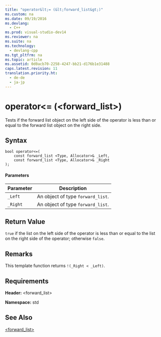 ```yaml
---
title: "operator&lt;= (&lt;forward_list&gt;)"
ms.custom: na
ms.date: 09/19/2016
ms.devlang: 
  - C++
ms.prod: visual-studio-dev14
ms.reviewer: na
ms.suite: na
ms.technology: 
  - devlang-cpp
ms.tgt_pltfrm: na
ms.topic: article
ms.assetid: 0d0acb70-2258-4247-bb21-d176b1e31488
caps.latest.revision: 11
translation.priority.ht: 
  - de-de
  - ja-jp
---
```

# operator&lt;= (&lt;forward_list&gt;)
Tests if the forward list object on the left side of the operator is less than or equal to the forward list object on the right side.  
  
## Syntax  
  
```  
bool operator<=(  
    const forward_list <Type, Allocator>& _Left,  
    const forward_list <Type, Allocator>& _Right  
);  
```  
  
#### Parameters  
  
|Parameter|Description|  
|---------------|-----------------|  
|`_Left`|An object of type `forward_list`.|  
|`_Right`|An object of type `forward_list`.|  
  
## Return Value  
 `true` if the list on the left side of the operator is less than or equal to the list on the right side of the operator; otherwise `false`.  
  
## Remarks  
 This template function returns `!(_Right < _Left)`.  
  
## Requirements  
 **Header:** <forward_list>  
  
 **Namespace:** std  
  
## See Also  
 [<forward_list>](../vs140/-forward_list-.md)